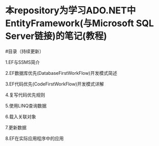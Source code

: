 # 本repository为学习ADO.NET中EntityFramework(与Microsoft SQL Server链接)的笔记(教程)
#目录（持续更新）

1.EF与SSMS简介

2.EF数据库优先(DatabaseFirstWorkFlow)开发模式简述

3.EF代码优先(CodeFirstWorkFlow)开发模式详解

4.复写代码优先规则

5.使用LINQ查询数据

6.载入关联对象

7.更新数据

8.EF在实际应用程序中的应用
